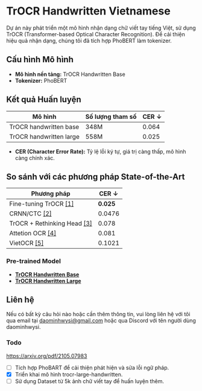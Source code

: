 # TrOCR Handwritten Vietnamese

Dự án này phát triển một mô hình nhận dạng chữ viết tay tiếng Việt, sử dụng TrOCR (Transformer-based Optical Character Recognition). Để cải thiện hiệu quả nhận dạng, chúng tôi đã tích hợp PhoBERT làm tokenizer.

## Cấu hình Mô hình

- **Mô hình nền tảng:** TrOCR Handwritten Base
- **Tokenizer:** PhoBERT

## Kết quả Huấn luyện

| Mô hình                    | Số lượng tham số | CER ↓ |
|----------------------------|-----------------|-------|
| TrOCR handwritten base      | 348M            | 0.064 |
| TrOCR handwritten large     | 558M            | 0.025 |

- **CER (Character Error Rate):** Tỷ lệ lỗi ký tự, giá trị càng thấp, mô hình càng chính xác.
## So sánh với các phương pháp State-of-the-Art

| Phương pháp                                                                                                  | CER ↓ |
|--------------------------------------------------------------------------------------------------------------|-------|
| Fine-tuning TrOCR [[1]](https://huggingface.co/Daominhwysi/vietnamese-trocr-large-handwritten/) | **0.025** |
| CRNN/CTC [[2]](https://github.com/TomHuynhSG/Vietnamese-Handwriting-Recognition-OCR) | 0.0476 |
| TrOCR + Rethinking Head [[3]](https://github.com/nguyenhoanganh2002/vnhtr)                             | 0.078 |
| Attetion OCR [[4]](https://github.com/tamlthari/vietnamese_handwritten_text_recognition_cinnamon_ocr) | 0.081 |
| VietOCR [[5]](https://github.com/HungPham2002/Vietnamese-handwritten-text-recognition-using-TransformerOCR) | 0.1021 |

### Pre-trained Model

- [**TrOCR Handwritten Base**](https://huggingface.co/Daominhwysi/trocr-base-vietnamese-handwritten/)
- [**TrOCR Handwritten Large**](https://huggingface.co/Daominhwysi/vietnamese-trocr-large-handwritten/)

## Liên hệ

Nếu có bất kỳ câu hỏi nào hoặc cần thêm thông tin, vui lòng liên hệ với tôi qua email tại daominhwysi@gmail.com hoặc qua Discord với tên người dùng daominhwysi.

### Todo
https://arxiv.org/pdf/2105.07983

- [ ] Tích hợp PhoBART để cải thiện phát hiện và sửa lỗi ngữ pháp.
- [x] Triển khai mô hình trocr-large-handwritten.
- [ ] Sử dụng Dataset từ 5k ảnh chữ viết tay để huấn luyện thêm.
